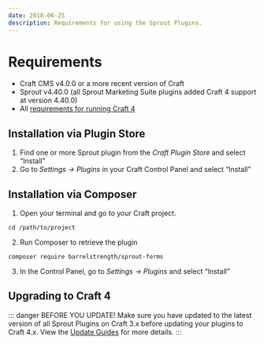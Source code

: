 ```yaml
---
date: 2018-06-25
description: Requirements for using the Sprout Plugins.
---
```


# Requirements

- Craft CMS v4.0.0 or a more recent version of Craft
- Sprout v4.40.0 (all Sprout Marketing Suite plugins added Craft 4 support at version 4.40.0)
- All [requirements for running Craft 4](https://craftcms.com/docs/4.x/requirements.html)

## Installation via Plugin Store

1. Find one or more Sprout plugin from the _Craft Plugin Store_ and select “Install”
3. Go to _Settings → Plugins_ in your Craft Control Panel and select “Install”

## Installation via Composer

1. Open your terminal and go to your Craft project.
   
```
cd /path/to/project
```

2. Run Composer to retrieve the plugin
   
```
composer require barrelstrength/sprout-forms
```

3. In the Control Panel, go to _Settings → Plugins_ and select “Install”

## Upgrading to Craft 4

::: danger BEFORE YOU UPDATE!
Make sure you have updated to the latest version of all Sprout Plugins on Craft 3.x before updating your plugins to Craft 4.x. View the [Update Guides](./updates.md) for more details.
:::
